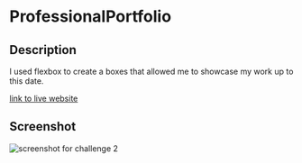 # ProfessionalPortfolio

## Description
I used flexbox to create a boxes that allowed me to showcase my work up to this date. 

[link to live website](https://ryanparketh.github.io/professional-portfolio/)

## Screenshot 
![screenshot for challenge 2](https://user-images.githubusercontent.com/110427818/186798479-27c640f1-c41f-4453-a0ed-b1308d0b84c2.png)
